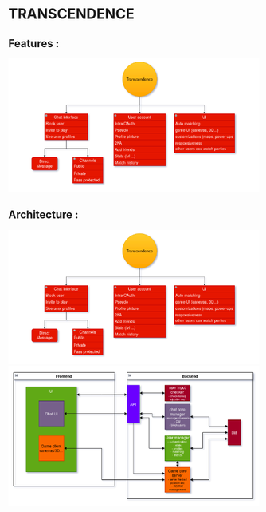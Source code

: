 # TRANSCENDENCE

## Features :
![todo](.git-assets/todo.png)
## Architecture :
![todo](.git-assets/todo.png)
![architecture](.git-assets/architecture.png)

